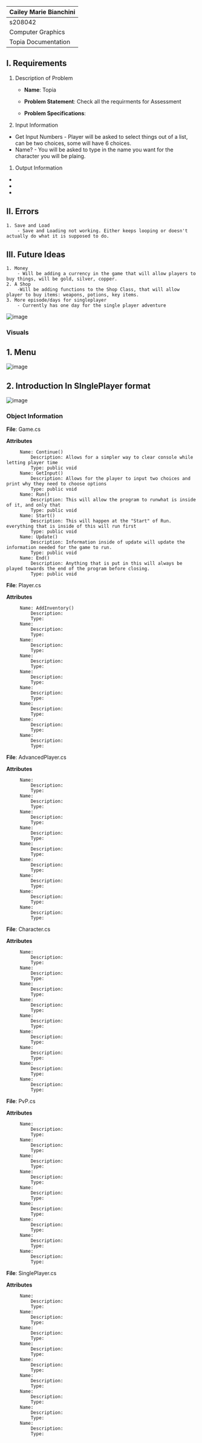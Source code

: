 | Cailey Marie Bianchini|
| :---          	|
| s208042    	|
| Computer Graphics |
| Topia Documentation |

## I. Requirements

1. Description of Problem

	- **Name**: Topia

	- **Problem Statement**: Check all the requirments for Assessment
	
	- **Problem Specifications**:  
    

2. Input Information
- Get Input Numbers - Player will be asked to select things out of a list, can be two choices, some will have 6 choices.
- Name? - You will be asked to type in the name you want for the character you will be plaing.

1.  Output Information
- 
- 
- 
 
## II. Errors

    1. Save and Load
        - Save and Loading not working. Either keeps looping or doesn't actually do what it is supposed to do.

## III. Future Ideas
    1. Money 
        - Will be adding a currency in the game that will allow players to buy things, will be gold, silver, copper.
    2. A Shop
        -Will be adding functions to the Shop Class, that will allow player to buy items: weapons, potions, key items.
    3. More episode/days for singleplayer
        - Currently has one day for the single player adventure 
    

![image](images_gifs/Movement.png)

### Visuals

## 1. Menu

![image](DocumentPicture/TopiaMenu.png)

## 2. Introduction In SInglePlayer format
![image](DocumentPicture/IntroductionTopia.png)

### Object Information


**File**: Game.cs

**Attributes**

         Name: Continue()
             Description: Allows for a simpler way to clear console while letting player time
             Type: public void
         Name: GetInput()
             Description: Allows for the player to input two choices and print why they need to choose options
             Type: public void
         Name: Run()
             Description: This will allow the program to runwhat is inside of it, and only that
             Type: public void
         Name: Start()
             Description: This will happen at the "Start" of Run. everything that is inside of this will run first
             Type: public void
         Name: Update()
             Description: Information inside of update will update the information needed for the game to run.
             Type: public void
         Name: End()
             Description: Anything that is put in this will always be played towards the end of the program before closing.
             Type: public void

**File**: Player.cs

**Attributes**

         Name: AddInventory()
             Description: 
             Type: 
         Name: 
             Description: 
             Type: 
         Name: 
             Description: 
             Type: 
         Name: 
             Description: 
             Type: 
         Name: 
             Description: 
             Type: 
         Name: 
             Description: 
             Type: 
         Name: 
             Description: 
             Type: 
         Name: 
             Description: 
             Type: 
         Name: 
             Description: 
             Type: 

**File**: AdvancedPlayer.cs

**Attributes**

         Name: 
             Description: 
             Type: 
         Name: 
             Description: 
             Type: 
         Name: 
             Description: 
             Type: 
         Name: 
             Description: 
             Type: 
         Name: 
             Description: 
             Type: 
         Name: 
             Description: 
             Type: 
         Name: 
             Description: 
             Type: 
         Name: 
             Description: 
             Type: 
         Name: 
             Description: 
             Type: 

**File**: Character.cs

**Attributes**

         Name: 
             Description: 
             Type: 
         Name: 
             Description: 
             Type: 
         Name: 
             Description: 
             Type: 
         Name: 
             Description: 
             Type: 
         Name: 
             Description: 
             Type: 
         Name: 
             Description: 
             Type: 
         Name: 
             Description: 
             Type: 
         Name: 
             Description: 
             Type: 
         Name: 
             Description: 
             Type: 

**File**: PvP.cs

**Attributes**

         Name: 
             Description: 
             Type: 
         Name: 
             Description: 
             Type: 
         Name: 
             Description: 
             Type: 
         Name: 
             Description: 
             Type: 
         Name: 
             Description: 
             Type: 
         Name: 
             Description: 
             Type: 
         Name: 
             Description: 
             Type: 
         Name: 
             Description: 
             Type: 
         Name: 
             Description: 
             Type: 

**File**: SinglePlayer.cs

**Attributes**

         Name: 
             Description: 
             Type: 
         Name: 
             Description: 
             Type: 
         Name: 
             Description: 
             Type: 
         Name: 
             Description: 
             Type: 
         Name: 
             Description: 
             Type: 
         Name: 
             Description: 
             Type: 
         Name: 
             Description: 
             Type: 
         Name: 
             Description: 
             Type: 
         Name: 
             Description: 
             Type: 
       
